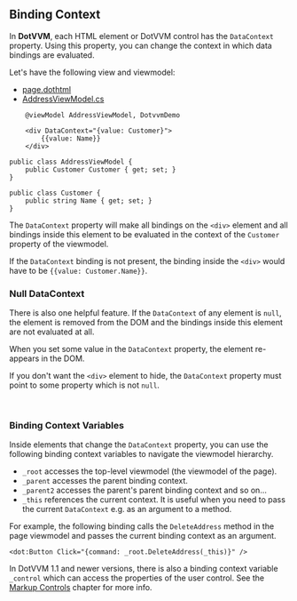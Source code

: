 ﻿## Binding Context

In **DotVVM**, each HTML element or DotVVM control has the `DataContext` property. Using this property, you can change the context in which data bindings are evaluated.

Let's have the following view and viewmodel:

<div>
<ul class="nav nav-tabs" role="tablist">
    <li role="presentation" class="active">
        <a href="#view" role="tab" data-toggle="tab">page.dothtml</a>
    </li>        
    <li role="presentation">
        <a href="#viewmodel" role="tab" data-toggle="tab">AddressViewModel.cs</a>
    </li>
</ul>
<div class="tab-content">
<div role="tabpanel" class="tab-pane active" id="view">

```DOTHTML
	@viewModel AddressViewModel, DotvvmDemo

	<div DataContext="{value: Customer}">
		{{value: Name}}
	</div>
```

</div>
<div role="tabpanel" class="tab-pane" id="viewmodel">

```CSHARP
public class AddressViewModel {	
	public Customer Customer { get; set; }	
}

public class Customer {
	public string Name { get; set; }	
}
```

</div>
</div>
</div>

The `DataContext` property will make all bindings on the `<div>` element and all bindings inside this element to be evaluated in the context of the 
`Customer` property of the viewmodel. 

If the `DataContext` binding is not present, the binding inside the `<div>` would have to be `{{value: Customer.Name}}`.

### Null DataContext

There is also one helpful feature. If the `DataContext` of any element is `null`, the element is removed from the DOM and the bindings inside this element
are not evaluated at all. 

When you set some value in the `DataContext` property, the element re-appears in the DOM.

If you don't want the `<div>` element to hide, the `DataContext` property must point to some property which is not `null`.

<br>

### Binding Context Variables
 
Inside elements that change the `DataContext` property, you can use the following binding context variables to navigate the viewmodel hierarchy.

* `_root` accesses the top-level viewmodel (the viewmodel of the page).
* `_parent` accesses the parent binding context.
* `_parent2` accesses the parent's parent binding context and so on...
* `_this` references the current context. It is useful when you need to pass the current `DataContext` e.g. as an argument to a method.

For example, the following binding calls the `DeleteAddress` method in the page viewmodel and passes the current binding context as an argument.

```DOTHTML
<dot:Button Click="{command: _root.DeleteAddress(_this)}" />
```

In DotVVM 1.1 and newer versions, there is also a binding context variable `_control` which can access the properties of the user control. 
See the [Markup Controls](/docs/tutorials/control-development-markup-controls) chapter for more info.